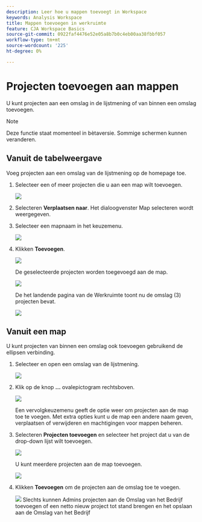 ```yaml
---
description: Leer hoe u mappen toevoegt in Workspace
keywords: Analysis Workspace
title: Mappen toevoegen in werkruimte
feature: CJA Workspace Basics
source-git-commit: 0922faf4476e52e05a8b7b0c4eb00aa38fbbf057
workflow-type: tm+mt
source-wordcount: '225'
ht-degree: 0%

---
```



# Projecten toevoegen aan mappen

U kunt projecten aan een omslag in de lijstmening of van binnen een omslag toevoegen.

>[!NOTE]
>
>Deze functie staat momenteel in bètaversie. Sommige schermen kunnen veranderen.

## Vanuit de tabelweergave

Voeg projecten aan een omslag van de lijstmening op de homepage toe.

1. Selecteer een of meer projecten die u aan een map wilt toevoegen.

   ![](/help/analysis-workspace/build-workspace-project/assets/move-tv-selected.png)

1. Selecteren **Verplaatsen naar**. Het dialoogvenster Map selecteren wordt weergegeven.

1. Selecteer een mapnaam in het keuzemenu.

   ![](/help/analysis-workspace/build-workspace-project/assets/move-select-folder.png)

1. Klikken **Toevoegen**.

   ![](/help/analysis-workspace/build-workspace-project/assets/move-add.png)

   De geselecteerde projecten worden toegevoegd aan de map.

   ![](/help/analysis-workspace/build-workspace-project/assets/move-projects-added.png)

   De het landende pagina van de Werkruimte toont nu de omslag (3) projecten bevat.

   ![](/help/analysis-workspace/build-workspace-project/assets/move-folders-updated.png)

## Vanuit een map

U kunt projecten van binnen een omslag ook toevoegen gebruikend de ellipsen verbinding.

1. Selecteer en open een omslag van de lijstmening.

   ![](/help/analysis-workspace/build-workspace-project/assets/move-open-folder.png)

1. Klik op de knop **...** ovalepictogram rechtsboven.

   ![](/help/analysis-workspace/build-workspace-project/assets/add-projects-elipsis.png)

   Een vervolgkeuzemenu geeft de optie weer om projecten aan de map toe te voegen. Met extra opties kunt u de map een andere naam geven, verplaatsen of verwijderen en machtigingen voor mappen beheren.

1. Selecteren **Projecten toevoegen** en selecteer het project dat u van de drop-down lijst wilt toevoegen.

   ![](/help/analysis-workspace/build-workspace-project/assets/select-add-projects.png)

   U kunt meerdere projecten aan de map toevoegen.

   ![](/help/analysis-workspace/build-workspace-project/assets/move-add-multiple-projects.png)

1. Klikken **Toevoegen** om de projecten aan de omslag toe te voegen.

   ![](/help/analysis-workspace/build-workspace-project/assets/move-added-items.png)
Slechts kunnen Admins projecten aan de Omslag van het Bedrijf toevoegen of een netto nieuw project tot stand brengen en het opslaan aan de Omslag van het Bedrijf
